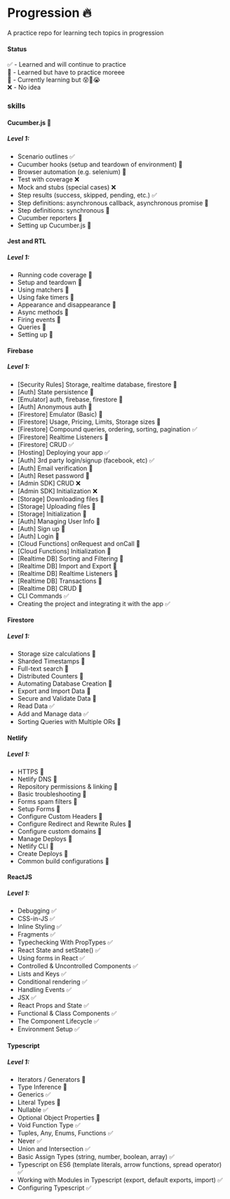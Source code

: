 # Progression 🔥

A practice repo for learning tech topics in progression

#### Status

✅ - Learned and will continue to practice\
📗 - Learned but have to practice moreee\
📙 - Currently learning but 😵🥴😭\
❌ - No idea

### skills

#### Cucumber.js 🥒

##### Level 1:

-   Scenario outlines ✅
-   Cucumber hooks (setup and teardown of environment) 📙
-   Browser automation (e.g. selenium) 📙
-   Test with coverage ❌
-   Mock and stubs (special cases) ❌
-   Step results (success, skipped, pending, etc.) ✅
-   Step definitions: asynchronous callback, asynchronous promise 📙
-   Step definitions: synchronous 📗
-   Cucumber reporters 📙
-   Setting up Cucumber.js 📗

#### Jest and RTL

##### Level 1:

-   Running code coverage 📙
-   Setup and teardown 📙
-   Using matchers 📙
-   Using fake timers 📙
-   Appearance and disappearance 📙
-   Async methods 📙
-   Firing events 📙
-   Queries 📙
-   Setting up 📙

#### Firebase

##### Level 1:

-   [Security Rules] Storage, realtime database, firestore 📙
-   [Auth] State persistence 📙
-   [Emulator] auth, firebase, firestore 📙
-   [Auth] Anonymous auth 📙
-   [Firestore] Emulator (Basic) 📗
-   [Firestore] Usage, Pricing, Limits, Storage sizes 📗
-   [Firestore] Compound queries, ordering, sorting, pagination ✅
-   [Firestore] Realtime Listeners 📙
-   [Firestore] CRUD ✅
-   [Hosting] Deploying your app ✅
-   [Auth] 3rd party login/signup (facebook, etc) ✅
-   [Auth] Email verification 📙
-   [Auth] Reset password 📙
-   [Admin SDK] CRUD ❌
-   [Admin SDK] Initialization ❌
-   [Storage] Downloading files 📗
-   [Storage] Uploading files 📗
-   [Storage] Initialization 📗
-   [Auth] Managing User Info 📗
-   [Auth] Sign up 📗
-   [Auth] Login 📗
-   [Cloud Functions] onRequest and onCall 📗
-   [Cloud Functions] Initialization 📗
-   [Realtime DB] Sorting and Filtering 📙
-   [Realtime DB] Import and Export 📙
-   [Realtime DB] Realtime Listeners 📙
-   [Realtime DB] Transactions 📙
-   [Realtime DB] CRUD 📙
-   CLI Commands ✅
-   Creating the project and integrating it with the app ✅

#### Firestore

##### Level 1:

-   Storage size calculations 📙
-   Sharded Timestamps 📙
-   Full-text search 📙
-   Distributed Counters 📙
-   Automating Database Creation 📙
-   Export and Import Data 📙
-   Secure and Validate Data 📙
-   Read Data ✅
-   Add and Manage data ✅
-   Sorting Queries with Multiple ORs 📙

#### Netlify

##### Level 1:

-   HTTPS 📙
-   Netlify DNS 📙
-   Repository permissions & linking 📗
-   Basic troubleshooting 📙
-   Forms spam filters 📙
-   Setup Forms 📗
-   Configure Custom Headers 📙
-   Configure Redirect and Rewrite Rules 📙
-   Configure custom domains 📙
-   Manage Deploys 📙
-   Netlify CLI 📙
-   Create Deploys 📙
-   Common build configurations 📙

#### ReactJS

##### Level 1:

-   Debugging ✅
-   CSS-in-JS ✅
-   Inline Styling ✅
-   Fragments ✅
-   Typechecking With PropTypes ✅
-   React State and setState() ✅
-   Using forms in React ✅
-   Controlled & Uncontrolled Components ✅
-   Lists and Keys ✅
-   Conditional rendering ✅
-   Handling Events ✅
-   JSX ✅
-   React Props and State ✅
-   Functional & Class Components ✅
-   The Component Lifecycle ✅
-   Environment Setup ✅

#### Typescript

##### Level 1:

-   Iterators / Generators 📗
-   Type Inference 📗
-   Generics ✅
-   Literal Types 📗
-   Nullable ✅
-   Optional Object Properties 📗
-   Void Function Type ✅
-   Tuples, Any, Enums, Functions ✅
-   Never ✅
-   Union and Intersection ✅
-   Basic Assign Types (string, number, boolean, array) ✅
-   Typescript on ES6 (template literals, arrow functions, spread operator) ✅
-   Working with Modules in Typescript (export, default exports, import) ✅
-   Configuring Typescript ✅
